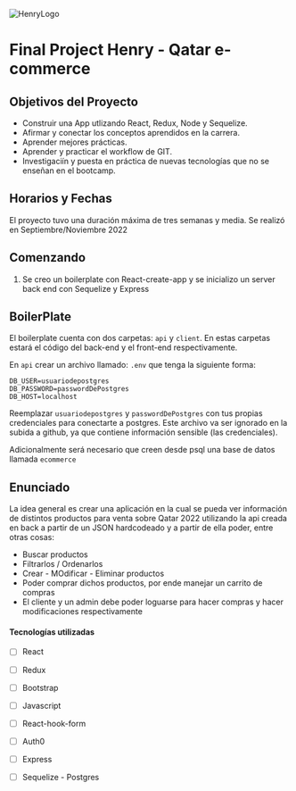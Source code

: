 ![HenryLogo](https://d31uz8lwfmyn8g.cloudfront.net/Assets/logo-henry-white-lg.png)

# Final Project Henry - Qatar e-commerce


## Objetivos del Proyecto

- Construir una App utlizando React, Redux, Node y Sequelize.
- Afirmar y conectar los conceptos aprendidos en la carrera.
- Aprender mejores prácticas.
- Aprender y practicar el workflow de GIT.
- Investigaciín y puesta en práctica de nuevas tecnologías que no se enseñan en el bootcamp.

## Horarios y Fechas

El proyecto tuvo una duración máxima de tres semanas y media. Se realizó en Septiembre/Noviembre 2022

## Comenzando

1. Se creo un boilerplate con React-create-app y se inicializo un server back end con Sequelize y Express


## BoilerPlate

El boilerplate cuenta con dos carpetas: `api` y `client`. En estas carpetas estará el código del back-end y el front-end respectivamente.

En `api` crear un archivo llamado: `.env` que tenga la siguiente forma:

```env
DB_USER=usuariodepostgres
DB_PASSWORD=passwordDePostgres
DB_HOST=localhost
```

Reemplazar `usuariodepostgres` y `passwordDePostgres` con tus propias credenciales para conectarte a postgres. Este archivo va ser ignorado en la subida a github, ya que contiene información sensible (las credenciales).

Adicionalmente será necesario que creen desde psql una base de datos llamada `ecommerce`



## Enunciado

La idea general es crear una aplicación en la cual se pueda ver información de  distintos productos para venta sobre Qatar 2022 utilizando la api creada en back a partir de un JSON hardcodeado y a partir de ella poder, entre otras cosas:

- Buscar productos
- Filtrarlos / Ordenarlos
- Crear - MOdificar - Eliminar productos
- Poder comprar dichos productos, por ende manejar un carrito de compras
- El cliente y un admin debe poder loguarse para hacer compras y hacer modificaciones respectivamente


#### Tecnologías utilizadas

- [ ] React
- [ ] Redux
- [ ] Bootstrap
- [ ] Javascript
- [ ] React-hook-form
- [ ] Auth0
- [ ] Express
- [ ] Sequelize - Postgres

